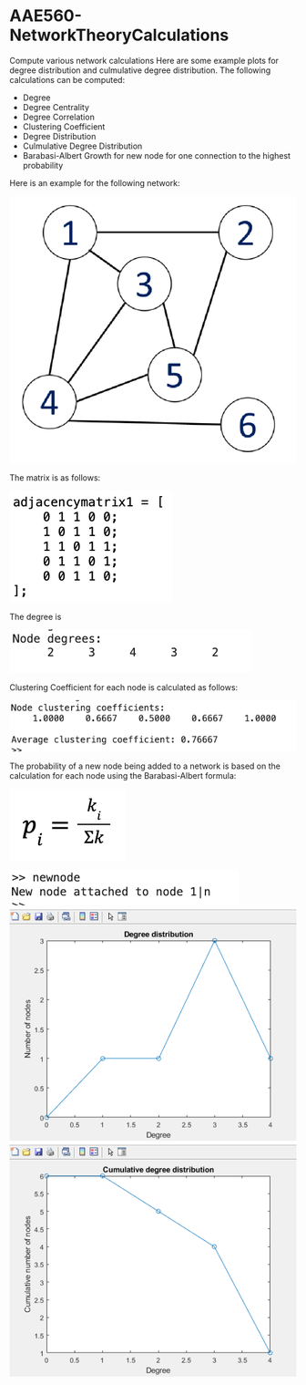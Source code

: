 # AAE560-NetworkTheoryCalculations
Compute various network calculations
Here are some example plots for degree distribution and culmulative degree distribution. The following calculations can be computed:
- Degree
- Degree Centrality
- Degree Correlation
- Clustering Coefficient
- Degree Distribution
- Culmulative Degree Distribution
- Barabasi-Albert Growth for new node for one connection to the highest probability

Here is an example for the following network:

![](exnetwork.png)

The matrix is as follows:

![](adjmatrix.png)

The degree is

![](degree.png)

Clustering Coefficient for each node is calculated as follows:

![](cc.png)

The probability of a new node being added to a network is based on the calculation for each node using the Barabasi-Albert formula:

![](baform.png)

![](newnode.png)
![](degreedist.PNG)
![](culmdegreedist.PNG)
